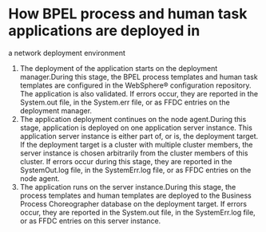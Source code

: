 <!-- image -->

# How BPEL process and human task applications are deployed in
a network deployment environment

1. The deployment of the application starts on the deployment manager.During this stage, the BPEL process templates and human task templates
are configured in the WebSphere® configuration repository.
 The application is also validated. If errors occur, they are reported
in the System.out file, in the System.err file, or as FFDC entries on the deployment manager.
2. The application deployment continues on the node agent.During
this stage, application is deployed on one application server instance.
This application server instance is either part of, or is, the deployment
target. If the deployment target is a cluster with multiple cluster
members, the server instance is chosen arbitrarily from the cluster
members of this cluster. If errors occur during this stage, they are
reported in the SystemOut.log file, in the SystemErr.log file, or as FFDC entries on the node agent.
3. The application runs on the server instance.During this stage,
the process templates and human templates are deployed to the Business
Process Choreographer database on the deployment target. If errors occur, they are reported in the System.out file, in the SystemErr.log file, or as FFDC entries on this server instance.